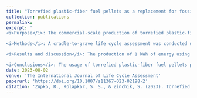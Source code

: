 ```yaml
---
title: "Torrefied plastic-fiber fuel pellets as a replacement for fossil fuels — a case study life cycle assessment for Green Bay, Wisconsin, USA"
collection: publications
permalink: 
excerpt: '
<i>Purpose</i>: The commercial-scale production of torrefied plastic-fiber fuel pellets from waste plastics and waste fibers may offer a viable alternative to fossil fuel–based energy. In this study, the environmental impact of fuel pellets produced and consumed in Green Bay, Wisconsin, USA is evaluated and compared to the status quo of grid energy production from fossil fuels (i.e., coal or natural gas).<br />

<i>Methods</i>: A cradle-to-grave life cycle assessment was conducted using a functional unit of 1 kWh of energy produced using torrefied plastic-fiber fuel pellets versus production of energy from coal or natural gas. Regional data along with relevant manufacturing data was used to inform the inventory of the production of the torrefied fuel pellets, which are manufactured using waste fibers and waste plastics sourced from within 5 km of the torrefaction facility and consumed within 50 km of the facility. Since fuel pellets are produced from waste inputs and contain biogenic carbon sources, impacts were assessed with/without credit for biogenic carbon and with/without the burden of the torrefaction inputs.<br />

<i>Results and discussion</i>: The production of 1 kWh of energy using torrefied plastic-fiber fuel pellets was determined to produce between 0.303 and 0.757 kg CO<sub>2</sub> eq emissions due to combustion and between 0.062 and 1.105 kg CO<sub>2</sub> eq additional emissions as a result of the manufacturing process, with the ranges dependent upon the allocation method selected. Under a burden-free allocation due to waste materials used as inputs, along with a credit for biogenic carbon emissions, the system produces 0.365 kg CO<sub>2</sub> eq per 1 kWh of energy; however, under a full-burden allocation with no credit for biogenic carbon emissions, 1.862 kg CO<sub>2</sub> eq per 1 kWh of energy is produced. This highlights the differences between allocation scenarios and role of credits for biogenic carbon emissions when evaluating systems.<br />

<i>Conclusions</i>: The usage of torrefied plastic-fiber fuel pellets produced using waste plastics and fibers is a reasonable alternative to the status quo of waste disposal coupled with the production of grid energy from fossil fuels. In addition to the reduction in GHG emissions, the use of the process would also help to alleviate the environmental burden of waste plastics.'
date: 2023-08-02
venue: 'The International Journal of Life Cycle Assessment'
paperurl: 'https://doi.org/10.1007/s11367-023-02198-2'
citation: 'Zupko, R., Kolapkar, S. S., & Zinchik, S. (2023). Torrefied plastic-fiber fuel pellets as a replacement for fossil fuels—A case study life cycle assessment for Green Bay, Wisconsin, USA. <i>The International Journal of Life Cycle Assessment</i>.'
---
```

